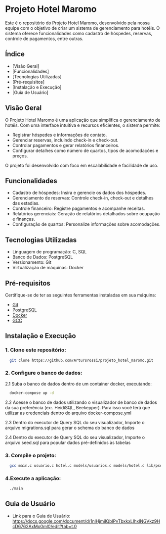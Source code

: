 # Projeto Hotel Maromo

Este é o repositório do Projeto Hotel Maromo, desenvolvido pela nossa equipe com o objetivo de criar um sistema de gerenciamento para hotéis.
O sistema oferece funcionalidades como cadastro de hóspedes, reservas, controle de pagamentos, entre outras.

## Índice

- [Visão Geral]
- [Funcionalidades]
- [Tecnologias Utilizadas]
- [Pré-requisitos]
- [Instalação e Execução]
- [Guia de Usuário]

## Visão Geral

O Projeto Hotel Maromo é uma aplicação que simplifica o gerenciamento de hotéis. Com uma interface intuitiva e recursos eficientes, o sistema permite:

- Registrar hóspedes e informações de contato.
- Gerenciar reservas, incluindo check-in e check-out.
- Controlar pagamentos e gerar relatórios financeiros.
- Configurar detalhes como número de quartos, tipos de acomodações e preços.

O projeto foi desenvolvido com foco em escalabilidade e facilidade de uso.

## Funcionalidades

- Cadastro de hóspedes: Insira e gerencie os dados dos hóspedes.
- Gerenciamento de reservas: Controle check-in, check-out e detalhes das estadias.
- Controle financeiro: Registre pagamentos e acompanhe receitas.
- Relatórios gerenciais: Geração de relatórios detalhados sobre ocupação e finanças.
- Configuração de quartos: Personalize informações sobre acomodações.

## Tecnologias Utilizadas

- Linguagem de programação: C, SQL
- Banco de Dados: PostgreSQL
- Versionamento: Git
- Virtualização de máquinas: Docker

## Pré-requisitos

Certifique-se de ter as seguintes ferramentas instaladas em sua máquina:

- [Git](https://git-scm.com/)
- [PostgreSQL](https://www.postgresql.org/download/)
- [Docker](https://www.docker.com/products/docker-desktop/)
- [GCC](https://gcc.gnu.org/install/)

## Instalação e Execução

### 1. Clone este repositório:

```bash
  git clone https://github.com/Artursrossi/projeto_hotel_maromo.git
```

### 2. Configure o banco de dados:

2.1 Suba o banco de dados dentro de um container docker, executando:

```bash
  docker-compose up -d
```

2.2 Acesse o banco de dados utilizando o visualizador de banco de dados da sua preferência (ex:. HeidiSQL, Beekepper). Para isso você terá que utilizar as credenciais dentro do arquivo docker-compose.yml

2.3 Dentro do executor de Query SQL do seu visualizador, Importe o arquivo migrations.sql para gerar o schema do banco de dados

2.4 Dentro do executor de Query SQL do seu visualizador, Importe o arquivo seed.sql para popular dados pré-definidos às tabelas

### 3. Compile o projeto:

```bash
  gcc main.c usuario.c hotel.c models/usuarios.c models/hotel.c lib/psql.c utils/conversoes.c -o main -L "/usr/lib/x86_64-linux-gnu" -lpq
```

### 4.Execute a aplicação:

```bash
  ./main
```

## Guia de Usuário

- Link para o Guia de Usuário: https://docs.google.com/document/d/1nlHjmilQblPvTbxkxLIhxlNGVkz9HcD6762AxMo0ml0/edit?tab=t.0
